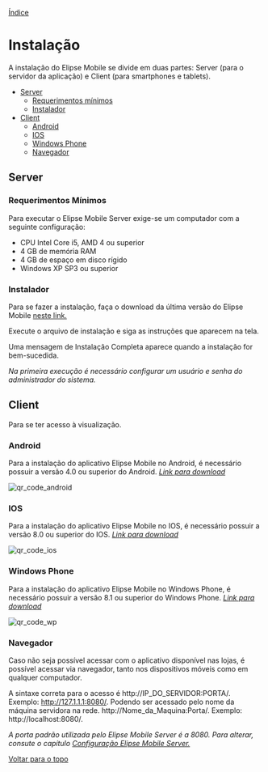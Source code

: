 [Índice](README.md#manual-elipse-mobile)

# Instalação

A instalação do Elipse Mobile se divide em duas partes: Server (para o servidor da aplicação) e Client (para smartphones e tablets).

  - [Server](install.md#server)
    - [Requerimentos mínimos](install.md#requerimentos-mínimos)
    - [Instalador](install.md#instalador)
  - [Client](install.md#client)
    - [Android](install.md#android)
    - [IOS](install.md#ios)
    - [Windows Phone](install.md#windows-phone)
    - [Navegador](install.md#navegador)

## Server
 
### Requerimentos Mínimos
 
 Para executar o Elipse Mobile Server exige-se um computador com a seguinte configuração:

* CPU Intel Core i5, AMD 4 ou superior 
* 4 GB de memória RAM 
* 4 GB de espaço em disco rígido
* Windows XP SP3 ou superior

### Instalador
 
 Para se fazer a instalação, faça o download da última versão do Elipse Mobile [neste link.](https://www.elipse.com.br/downloads/?cat=64&key=&language=ptbr)
 
Execute o arquivo de instalação e siga as instruções que aparecem na tela. 

Uma mensagem de Instalação Completa aparece quando a instalação for bem-sucedida.
 
 *Na primeira execução é necessário configurar um usuário e senha do administrador do sistema.*
 
  
 ## Client
 
  Para se ter acesso à visualização.
  
  ### Android
   Para a instalação do aplicativo Elipse Mobile no Android, é necessário possuir a versão 4.0 ou superior do Android.
    *[Link para download](https://play.google.com/store/apps/details?id=com.elipse.mobile&hl=pt_BR)*
      
![qr_code_android](https://cloud.githubusercontent.com/assets/26389485/23900691/f0c0d2ec-0898-11e7-9ac8-86843378195e.png)
   
  ### IOS
  Para a instalação do aplicativo Elipse Mobile no IOS, é necessário possuir a versão 8.0 ou superior do IOS.
   *[Link para download](https://itunes.apple.com/br/app/elipse-mobile/id855194610?mt=8)*
   
![qr_code_ios](https://cloud.githubusercontent.com/assets/26389485/23900995/151a636e-089a-11e7-817f-a9d2684b7aa5.png)
  
  ### Windows Phone
  Para a instalação do aplicativo Elipse Mobile no Windows Phone, é necessário possuir a versão 8.1 ou superior do Windows Phone.
   *[Link para download](https://www.microsoft.com/pt-br/store/p/elipse-mobile/9wzdncrdh16c)*

![qr_code_wp](https://cloud.githubusercontent.com/assets/26389485/23900999/188d8986-089a-11e7-95c9-4b7bdbb491c6.png)

  ### Navegador

  Caso não seja possível acessar com o aplicativo disponível nas lojas, é possível acessar via navegador, tanto nos dispositivos móveis como em qualquer computador.
  
  A sintaxe correta para o acesso é http://IP_DO_SERVIDOR:PORTA/. Exemplo: http://127.1.1.1:8080/.
  Podendo ser acessado pelo nome da máquina servidora na rede. http://Nome_da_Maquina:Porta/. Exemplo: http://localhost:8080/.
  
  *A porta padrão utilizada pelo Elipse Mobile Server é a 8080. Para alterar, consute o capítulo [Configuração Elipse Mobile Server.](config_server.md#portas)*

[Voltar para o topo](install.md)
